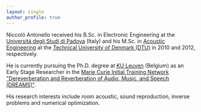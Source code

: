 ```yaml
---
layout: single
author_profile: true
---
```


Niccoló Antonello received his B.Sc. in Electronic Engineering 
at the [Universitá degli Studi di Padova](http://www.unipd.it/en/) (Italy) 
and his M.Sc. in [Acoustic Engineering](http://www.dtu.dk/english/Education/msc/Programmes/engineering_acoustics) 
at the [Technical University of Denmark (DTU)](http://www.dtu.dk/english) 
in 2010 and 2012, respectively. 

He is currently pursuing the Ph.D. degree at [KU Leuven](http://www.kuleuven.be/english/) (Belgium) as an 
Early Stage Researcher in the [Marie Curie Initial Training Network](http://ec.europa.eu/research/mariecurieactions/) 
["Dereverberation and Reverberation of Audio, Music, and Speech (DREAMS)"](http://www.dreams-itn.eu/). 


His research interests include room acoustic, sound reproduction, inverse problems and numerical optimization.

